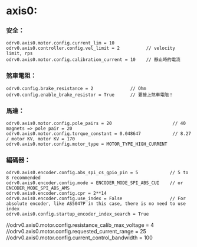 # axis0:
### 安全：
```
odrv0.axis0.motor.config.current_lim = 10
odrv0.axis0.controller.config.vel_limit = 2          // velocity limit, rps
odrv0.axis0.motor.config.calibration_current = 10    // 靜止時的電流
```

### 煞車電阻：
```
odrv0.config.brake_resistance = 2              // Ohm
odrv0.config.enable_brake_resistor = True      // 要接上煞車電阻！
```

### 馬達：
```
odrv0.axis0.motor.config.pole_pairs = 20                       // 40 magnets => pole pair = 20
odrv0.axis0.motor.config.torque_constant = 0.048647            // 8.27 / motor KV, motor KV = 170
odrv0.axis0.motor.config.motor_type = MOTOR_TYPE_HIGH_CURRENT
```

### 編碼器：
```
odrv0.axis0.encoder.config.abs_spi_cs_gpio_pin = 5            // 5 to 8 recommended
odrv0.axis0.encoder.config.mode = ENCODER_MODE_SPI_ABS_CUI    // or ENCODER_MODE_SPI_ABS_AMS
odrv0.axis0.encoder.config.cpr = 2**14
odrv0.axis0.encoder.config.use_index = False                  // For absolute encoder, like AS5047P in this case, there is no need to use index
odrv0.axis0.config.startup_encoder_index_search = True
```

//odrv0.axis0.motor.config.resistance_calib_max_voltage = 4
//odrv0.axis0.motor.config.requested_current_range = 25
//odrv0.axis0.motor.config.current_control_bandwidth = 100


